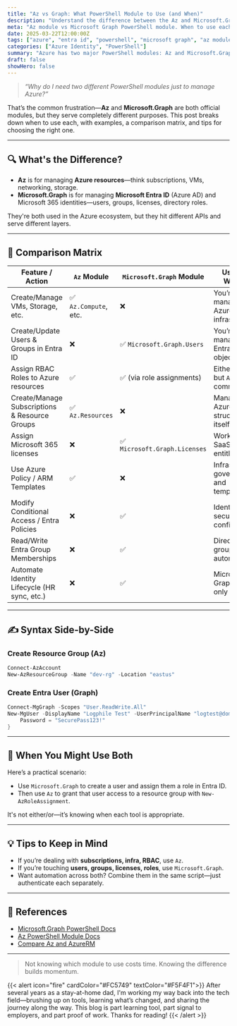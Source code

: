 ```yaml
---
title: "Az vs Graph: What PowerShell Module to Use (and When)"
description: "Understand the difference between the Az and Microsoft.Graph PowerShell modules—and when to use which."
meta: "Az module vs Microsoft Graph PowerShell module. When to use each for Azure and Entra ID management. Clear matrix and examples provided."
date: 2025-03-22T12:00:00Z
tags: ["azure", "entra id", "powershell", "microsoft graph", "az module"]
categories: ["Azure Identity", "PowerShell"]
summary: "Azure has two major PowerShell modules: Az and Microsoft.Graph. Learn when to use each, why it matters, and how they overlap."
draft: false
showHero: false
---
```


> *“Why do I need two different PowerShell modules just to manage Azure?”*

That’s the common frustration—**Az** and **Microsoft.Graph** are both official modules, but they serve completely different purposes. This post breaks down when to use each, with examples, a comparison matrix, and tips for choosing the right one.

---

## 🔍 What's the Difference?

- **Az** is for managing **Azure resources**—think subscriptions, VMs, networking, storage.
- **Microsoft.Graph** is for managing **Microsoft Entra ID** (Azure AD) and Microsoft 365 identities—users, groups, licenses, directory roles.

They're both used in the Azure ecosystem, but they hit different APIs and serve different layers.

---

## 🧭 Comparison Matrix

| Feature / Action                             | `Az` Module             | `Microsoft.Graph` Module       | Use This When…                                  |
|---------------------------------------------|-------------------------|-------------------------------|-------------------------------------------------|
| Create/Manage VMs, Storage, etc.            | ✅ `Az.Compute`, etc.    | ❌                            | You’re managing Azure infrastructure.           |
| Create/Update Users & Groups in Entra ID    | ❌                      | ✅ `Microsoft.Graph.Users`     | You’re managing Entra identity objects.         |
| Assign RBAC Roles to Azure resources        | ✅                       | ✅ (via role assignments)      | Either works, but `Az` is more common.          |
| Create/Manage Subscriptions & Resource Groups | ✅ `Az.Resources`       | ❌                            | Managing the Azure structure itself.            |
| Assign Microsoft 365 licenses               | ❌                      | ✅ `Microsoft.Graph.Licenses`  | Working with SaaS identity entitlements.        |
| Use Azure Policy / ARM Templates            | ✅                       | ❌                            | Infrastructure governance and templates.        |
| Modify Conditional Access / Entra Policies  | ❌                      | ✅                             | Identity security config.                       |
| Read/Write Entra Group Memberships          | ❌                      | ✅                             | Directory group automation.                     |
| Automate Identity Lifecycle (HR sync, etc.) | ❌                      | ✅                             | Microsoft Graph is the only option.             |

---

## ✍️ Syntax Side-by-Side

### Create Resource Group (Az)

```powershell
Connect-AzAccount
New-AzResourceGroup -Name "dev-rg" -Location "eastus"
```

### Create Entra User (Graph)

```powershell
Connect-MgGraph -Scopes "User.ReadWrite.All"
New-MgUser -DisplayName "Logphile Test" -UserPrincipalName "logtest@domain.com" -MailNickname "logtest" -AccountEnabled:$true -PasswordProfile @{
    Password = "SecurePass123!"
}
```

---

## 🧠 When You Might Use Both

Here’s a practical scenario:

- Use `Microsoft.Graph` to create a user and assign them a role in Entra ID.
- Then use `Az` to grant that user access to a resource group with `New-AzRoleAssignment`.

It's not either/or—it’s knowing when each tool is appropriate.

---

## 💡 Tips to Keep in Mind

- If you’re dealing with **subscriptions, infra, RBAC**, use `Az`.
- If you’re touching **users, groups, licenses, roles**, use `Microsoft.Graph`.
- Want automation across both? Combine them in the same script—just authenticate each separately.

---

## 📎 References

- [Microsoft.Graph PowerShell Docs](https://learn.microsoft.com/en-us/powershell/microsoftgraph/overview)
- [Az PowerShell Module Docs](https://learn.microsoft.com/en-us/powershell/azure/new-azureps-module-az)
- [Compare Az and AzureRM](https://learn.microsoft.com/en-us/powershell/azure/az-module)

---

> Not knowing which module to use costs time. Knowing the difference builds momentum.

{{< alert icon="fire" cardColor="#FC5749" textColor="#F5F4F1">}}
After several years as a stay-at-home dad, I'm working my way back into the tech field—brushing up on tools, learning what’s changed, and sharing the journey along the way. This blog is part learning tool, part signal to employers, and part proof of work. Thanks for reading!
{{< /alert >}}
